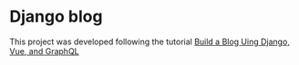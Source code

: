 # Django blog
 
 This project was developed following the tutorial [Build a Blog Uing Django, Vue, and GraphQL](https://realpython.com/python-django-blog/#demo-a-django-blog-admin-a-graphql-api-and-a-vue-front-end)